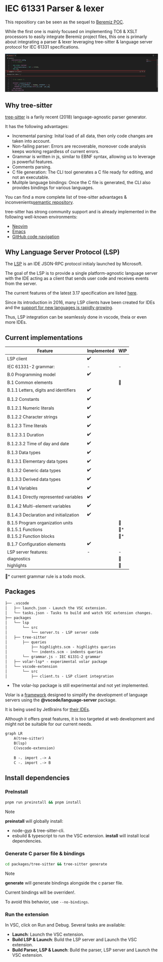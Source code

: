# IEC 61331 Parser & lexer

This repositiory can be seen as the sequel to [Beremiz POC](https://github.com/adclz/refactored-pancake). 

While the first one is mainly focused on implementing TC6 & XSLT processors to easily integrate Beremiz project files, this one is primarly about integrating a parser & lexer leveraging tree-sitter & language server protocol for IEC 61331 specifications.

![image info](/vsc-sample.PNG)

## Why tree-sitter

[tree-sitter](https://tree-sitter.github.io/tree-sitter/) is a farily recent (2018) language-agnostic parser generator.

It has the following advantages:
 - Incremental parsing: Inital load of all data, then only code changes are taken into account.
 - Non-failing parser: Errors are recoverable, moreover code analysis keeps working regardless of current errors.
 - Grammar is written in js, similar to EBNF syntax, allowing us to leverage js powerful features.
 - Comments parsing.
 - C file generation: The CLI tool generates a C file ready for editing, and not an executable.
 - Mulitple language bindings: Once the C file is generated, the CLI also provides bindings for various languages.

You can find a more complete list of tree-sitter advantages & inconvenients[semantic repository](https://github.com/github/semantic/blob/main/docs/why-tree-sitter.md).

tree-sitter has strong community support and is already implemented in the following well-known environments:
 - [Neovim](https://neovim.io/doc/user/treesitter.html)
 - [Emacs](https://lists.gnu.org/archive/html/emacs-devel/2022-11/msg01443.html)
 - [GitHub code navigation](https://docs.github.com/en/repositories/working-with-files/using-files/navigating-code-on-github#about-navigating-code-on-github)
 
 
## Why Language Server Protocol (LSP)

The [LSP](https://microsoft.github.io/language-server-protocol/) is an IDE JSON-RPC protocol initialy launched by Microsoft.

The goal of the LSP is to provide a single platform-agnostic language server with the IDE acting as a client that sends user code and receives events from the server.

The current features of the latest 3.17 specification are listed [here](https://microsoft.github.io/language-server-protocol/specifications/lsp/3.17/specification/#languageFeatures).

Since its introduction in 2016, many LSP clients have been created for IDEs and the [support for new languages is rapidly growing](https://langserver.org/).

Thus, LSP integration can be seamlessly done in vscode, theia or even more IDEs.

## Current implementations

| Feature                                | Implemented | WIP |
|----------------------------------------|-------------|-----|
| LSP client                             | ✔️          |     |
| IEC 61331-2 grammar:                   | -           | -   |
| B.0 Programming model                  | ✔️          |     |
| B.1 Common elements                    |             | 🚧  |
| B.1.1 Letters, digits and identifiers  | ✔️          |     |
| B.1.2 Constants                        | ✔️          |     |
| B.1.2.1 Numeric literals               | ✔️          |     |
| B.1.2.2 Character strings              | ✔️          |     |
| B.1.2.3 Time literals                  | ✔️          |     |
| B.1.2.3.1 Duration                     | ✔️          |     |
| B.1.2.3.2 Time of day and date         | ✔️          |     |
| B.1.3 Data types                       | ✔️          |     |
| B.1.3.1 Elementary data types          | ✔️          |     |
| B.1.3.2 Generic data types             | ✔️          |     |
| B.1.3.3 Derived data types             | ✔️          |     |
| B.1.4 Variables                        | ✔️          |     |
| B.1.4.1 Directly represented variables | ✔️          |     |
| B.1.4.2 Multi-element variables        | ✔️          |     |
| B.1.4.3 Declaration and initialization | ✔️          |     |
| B.1.5 Program organization units       |             | 🚧  |
| B.1.5.1 Functions                      |             | 🚧* |
| B.1.5.2 Function blocks                |             | 🚧* |
| B.1.7 Configuration elements           | ✔️          |     |
| LSP server features:                   | -           | -   |
| diagnostics                            |             | 🚧  |
| highlights                             |             | 🚧  |


🚧* current grammar rule is a todo mock.

## Packages

```
├── .vscode
│   ├── launch.json - Launch the VSC extension.
│   └── tasks.json - Tasks to build and watch VSC extension changes.
├── packages
│   └── lsp
│       └── src
│           └── server.ts - LSP server code
│   ├── tree-sitter
│       ├── queries
│           ├── highlights.scm - highlights queries
│           └── indents.scm - indents queries
│       └── grammar.js - IEC 61331-2 grammar 
│   ├── volar-lsp* - experimental volar package   
│   └── vscode-extension
│       └── src
│           ├── client.ts - LSP client integration
```

* The volar-lsp package is still experimental and not yet implemented.

Volar is a [framework](https://volarjs.dev/) designed to simplify the development of language servers using the **@vscode/language-server** package.

It is being used by JetBrains for [their IDEs](https://blog.jetbrains.com/webstorm/2024/04/giving-back-to-the-ecosystem-jetbrains-supports-volar/).

Although it offers great features, it is too targeted at web development and might not be suitable for our current needs.

```mermaid
graph LR
    A(tree-sitter) 
    B(lsp)
    C(vscode-extension)

    B -. import .-> A
    C -. import .-> B

```

## Install dependencies

### PreInstall

```sh
pnpm run preinstall && pnpm install
```

>[!NOTE]
> **preinstall** will globally install:
>
> -  node-gyp & tree-sitter-cli.
> -  esbuild & typescript to run the VSC extension.
> **install** will install local dependencies.

### Generate C parser file & bindings

```sh
cd packages/tree-sitter && tree-sitter generate
```

>[!NOTE]
> **generate** will generate bindings alongside the c parser file.
>
> Current bindings will be overriden!.
>
> To avoid this behavior, use ``--no-bindings``.

### Run the extension

In VSC, click on Run and Debug.
Several tasks are available:
 - **Launch**: Launch the VSC extension.
 - **Build LSP & Launch**: Build the LSP server and Launch the VSC extension.
 - **Build Parser, LSP & Launch**: Build the parser, LSP server and Launch the VSC extension.
